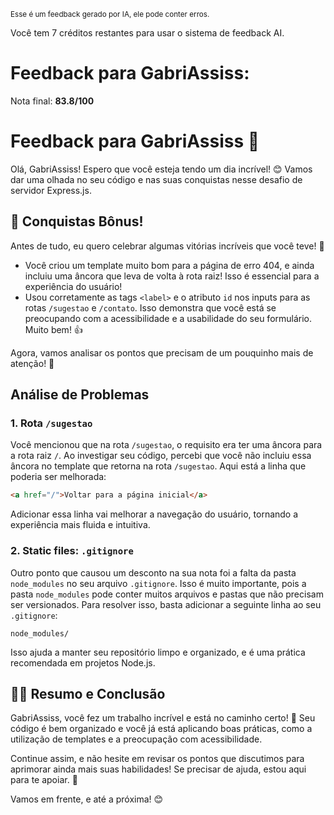 <sup>Esse é um feedback gerado por IA, ele pode conter erros.</sup>

Você tem 7 créditos restantes para usar o sistema de feedback AI.

# Feedback para GabriAssiss:

Nota final: **83.8/100**

# Feedback para GabriAssiss 🚀

Olá, GabriAssiss! Espero que você esteja tendo um dia incrível! 😊 Vamos dar uma olhada no seu código e nas suas conquistas nesse desafio de servidor Express.js. 

## 🎉 Conquistas Bônus!

Antes de tudo, eu quero celebrar algumas vitórias incríveis que você teve! 🎊

- Você criou um template muito bom para a página de erro 404, e ainda incluiu uma âncora que leva de volta à rota raiz! Isso é essencial para a experiência do usuário!
- Usou corretamente as tags `<label>` e o atributo `id` nos inputs para as rotas `/sugestao` e `/contato`. Isso demonstra que você está se preocupando com a acessibilidade e a usabilidade do seu formulário. Muito bem! 👍

Agora, vamos analisar os pontos que precisam de um pouquinho mais de atenção! 👀

## Análise de Problemas

### 1. Rota `/sugestao`

Você mencionou que na rota `/sugestao`, o requisito era ter uma âncora para a rota raiz `/`. Ao investigar seu código, percebi que você não incluiu essa âncora no template que retorna na rota `/sugestao`. Aqui está a linha que poderia ser melhorada:

```html
<a href="/">Voltar para a página inicial</a>
```

Adicionar essa linha vai melhorar a navegação do usuário, tornando a experiência mais fluida e intuitiva. 

### 2. Static files: `.gitignore`

Outro ponto que causou um desconto na sua nota foi a falta da pasta `node_modules` no seu arquivo `.gitignore`. Isso é muito importante, pois a pasta `node_modules` pode conter muitos arquivos e pastas que não precisam ser versionados. Para resolver isso, basta adicionar a seguinte linha ao seu `.gitignore`:

```
node_modules/
```

Isso ajuda a manter seu repositório limpo e organizado, e é uma prática recomendada em projetos Node.js.

## 🕵️‍♂️ Resumo e Conclusão

GabriAssiss, você fez um trabalho incrível e está no caminho certo! 💪 Seu código é bem organizado e você já está aplicando boas práticas, como a utilização de templates e a preocupação com acessibilidade. 

Continue assim, e não hesite em revisar os pontos que discutimos para aprimorar ainda mais suas habilidades! Se precisar de ajuda, estou aqui para te apoiar. 🚀

Vamos em frente, e até a próxima! 😊